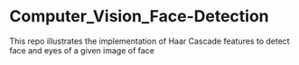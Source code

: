 # Computer_Vision_Face-Detection
This repo illustrates the implementation of Haar Cascade features to detect face and eyes of a given image of face

